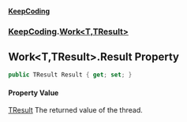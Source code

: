#### [KeepCoding](index.md 'index')
### [KeepCoding](KeepCoding.md 'KeepCoding').[Work&lt;T,TResult&gt;](KeepCoding_Work_T_TResult_.md 'KeepCoding.Work&lt;T,TResult&gt;')
## Work&lt;T,TResult&gt;.Result Property
```csharp
public TResult Result { get; set; }
```
#### Property Value
[TResult](KeepCoding_Work_T_TResult_.md#KeepCoding_Work_T_TResult__TResult 'KeepCoding.Work&lt;T,TResult&gt;.TResult')
The returned value of the thread.  

